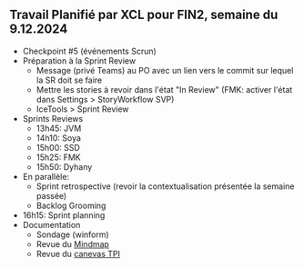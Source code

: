 ## Travail Planifié par XCL pour FIN2, semaine du 9.12.2024

- Checkpoint #5 (événements Scrun)
- Préparation à la Sprint Review
  - Message (privé Teams) au PO avec un lien vers le commit sur lequel la SR doit se faire
  - Mettre les stories à revoir dans l'état "In Review" (FMK: activer l'état dans Settings > StoryWorkflow SVP)
  - IceTools > Sprint Review
- Sprints Reviews
  - 13h45: JVM
  - 14h10: Soya
  - 15h00: SSD
  - 15h25: FMK
  - 15h50: Dyhany
- En parallèle:
  - Sprint retrospective (revoir la contextualisation présentée la semaine passée)
  - Backlog Grooming
- 16h15: Sprint planning
- Documentation
  - Sondage (winform)
  - Revue du [Mindmap](../Supports/Documenter%20pour.pdf)
  - Revue du [canevas TPI](https://www.tpivd.ch/index.php/documentation-tpi-cfc-ordo-2014/pour-candidat)